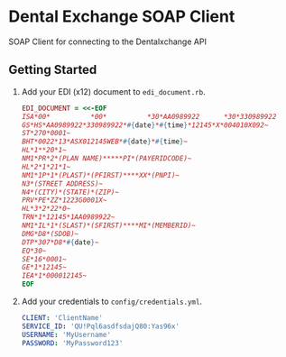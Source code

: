 Dental Exchange SOAP Client
======================

SOAP Client for connecting to the Dentalxchange API

## Getting Started

1. Add your EDI (x12) document to `edi_document.rb`.

	``` ruby
	EDI_DOCUMENT = <<-EOF
	ISA*00*          *00*          *30*AA0989922      *30*330989922      *#{short_date}*#{time}*U*00401*000012145*0*P*:~
	GS*HS*AA0989922*330989922*#{date}*#{time}*12145*X*004010X092~
	ST*270*0001~
	BHT*0022*13*ASX012145WEB*#{date}*#{time}~
	HL*1**20*1~
	NM1*PR*2*(PLAN NAME)*****PI*(PAYERIDCODE)~
	HL*2*1*21*1~
	NM1*1P*1*(PLAST)*(PFIRST)****XX*(PNPI)~
	N3*(STREET ADDRESS)~
	N4*(CITY)*(STATE)*(ZIP)~
	PRV*PE*ZZ*1223G0001X~
	HL*3*2*22*0~
	TRN*1*12145*1AA0989922~
	NM1*IL*1*(SLAST)*(SFIRST)****MI*(MEMBERID)~
	DMG*D8*(SDOB)~
	DTP*307*D8*#{date}~
	EQ*30~
	SE*16*0001~
	GE*1*12145~
	IEA*1*000012145~
	EOF
	```

2. Add your credentials to `config/credentials.yml`.

	``` yaml
	CLIENT: 'ClientName'
	SERVICE_ID: 'QU!Pql6asdfsdajQ80:Yas96x'
	USERNAME: 'MyUsername'
	PASSWORD: 'MyPassword123'
	```
